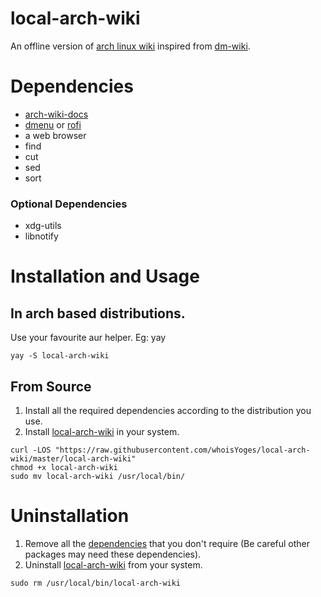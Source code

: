 # local-arch-wiki

An offline version of [arch linux wiki](https://wiki.archlinux.org/) inspired from [dm-wiki](https://gitlab.com/dwt1/dmscripts/-/blob/master/scripts/dm-wiki).

# Dependencies

- [arch-wiki-docs](https://archlinux.org/packages/community/any/arch-wiki-docs/)
- [dmenu](https://tools.suckless.org/dmenu/) or [rofi](https://github.com/davatorium/rofi)
- a web browser
- find
- cut 
- sed
- sort

### Optional Dependencies

- xdg-utils
- libnotify

# Installation and Usage

## In arch based distributions.

Use your favourite aur helper. Eg: yay
```
yay -S local-arch-wiki
```
## From Source

1. Install all the required dependencies according to the distribution you use.
2. Install [local-arch-wiki](local-arch-wiki) in your system.

```
curl -LOS "https://raw.githubusercontent.com/whoisYoges/local-arch-wiki/master/local-arch-wiki"
chmod +x local-arch-wiki
sudo mv local-arch-wiki /usr/local/bin/
```

# Uninstallation
1. Remove all the [dependencies](#dependencies) that you don't require (Be careful other packages may need these dependencies).
2. Uninstall [local-arch-wiki](local-arch-wiki) from your system.

```
sudo rm /usr/local/bin/local-arch-wiki
```

